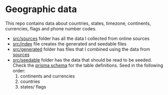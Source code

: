 # Geographic data

This repo contains data about countries, states, timezone, continents, currencies, flags and phone number codes.

- [src/sources](./src/sources) folder has all the data I collected from online sources
- [src/index](./src/index.ts) file creates the generated and seedable files
- [src/generated](./src/generated) folder has files that I combined using the data from [sources](./src/sources)
- [src/seedable](./src//seedable/) folder has the data that should be read to be seeded. Check the [prisma schema](./prisma/schema.prisma) for the table definitions. Seed in the following order:
  1. continents and currencies
  2. countries
  3. states/ flags
